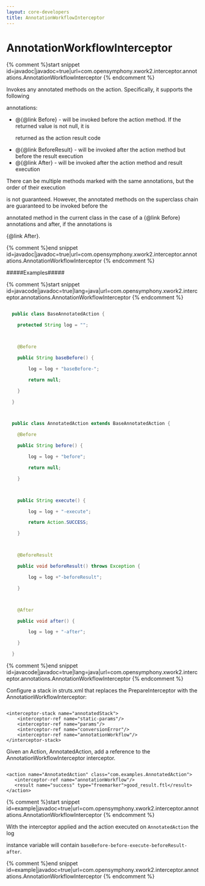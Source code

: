 ```yaml
---
layout: core-developers
title: AnnotationWorkflowInterceptor
---
```


# AnnotationWorkflowInterceptor

{% comment %}start snippet id=javadoc|javadoc=true|url=com.opensymphony.xwork2.interceptor.annotations.AnnotationWorkflowInterceptor {% endcomment %}
<p> <p>Invokes any annotated methods on the action. Specifically, it supports the following
 annotations:</p>
 <ul>
 <li> @{@link Before} - will be invoked before the action method. If the returned value is not null, it is
 returned as the action result code</li>
 <li> @{@link BeforeResult} - will be invoked after the action method but before the result execution</li>
 <li> @{@link After} - will be invoked after the action method and result execution</li>
 </ul>

 <p>There can be multiple methods marked with the same annotations, but the order of their execution
 is not guaranteed. However, the annotated methods on the superclass chain are guaranteed to be invoked before the
 annotated method in the current class in the case of a {@link Before} annotations and after, if the annotations is
 {@link After}.</p></p>
{% comment %}end snippet id=javadoc|javadoc=true|url=com.opensymphony.xwork2.interceptor.annotations.AnnotationWorkflowInterceptor {% endcomment %}

#####Examples#####



{% comment %}start snippet id=javacode|javadoc=true|lang=java|url=com.opensymphony.xwork2.interceptor.annotations.AnnotationWorkflowInterceptor {% endcomment %}

```java
  public class BaseAnnotatedAction {
  	protected String log = "";

  	@Before
  	public String baseBefore() {
  		log = log + "baseBefore-";
  		return null;
  	}
  }

  public class AnnotatedAction extends BaseAnnotatedAction {
  	@Before
  	public String before() {
  		log = log + "before";
  		return null;
  	}

  	public String execute() {
  		log = log + "-execute";
  		return Action.SUCCESS;
  	}

  	@BeforeResult
  	public void beforeResult() throws Exception {
  		log = log +"-beforeResult";
  	}

  	@After
  	public void after() {
  		log = log + "-after";
  	}
  }
```

{% comment %}end snippet id=javacode|javadoc=true|lang=java|url=com.opensymphony.xwork2.interceptor.annotations.AnnotationWorkflowInterceptor {% endcomment %}

Configure a stack in struts\.xml that replaces the PrepareInterceptor with the AnnotationWorkflowInterceptor:


~~~~~~~

<interceptor-stack name="annotatedStack">
	<interceptor-ref name="static-params"/>
	<interceptor-ref name="params"/>
	<interceptor-ref name="conversionError"/>
	<interceptor-ref name="annotationWorkflow"/>
</interceptor-stack>

~~~~~~~

Given an Action, AnnotatedAction, add a reference to the AnnotationWorkflowInterceptor interceptor\.


~~~~~~~

<action name="AnnotatedAction" class="com.examples.AnnotatedAction">
   <interceptor-ref name="annotationWorkflow"/>
   <result name="success" type="freemarker">good_result.ftl</result>
</action>

~~~~~~~


{% comment %}start snippet id=example|javadoc=true|url=com.opensymphony.xwork2.interceptor.annotations.AnnotationWorkflowInterceptor {% endcomment %}
<p> <p>With the interceptor applied and the action executed on <code>AnnotatedAction</code> the log
 instance variable will contain <code>baseBefore-before-execute-beforeResult-after</code>.</p></p>
{% comment %}end snippet id=example|javadoc=true|url=com.opensymphony.xwork2.interceptor.annotations.AnnotationWorkflowInterceptor {% endcomment %}
